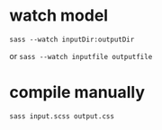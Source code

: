 # watch model
`sass --watch inputDir:outputDir`

or `sass --watch inputfile outputfile`

# compile manually
`sass input.scss output.css`